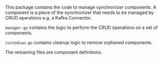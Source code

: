 This package contains the code to manage synchronizer components. A component is a piece of the synchronizer that needs to be 
managed by CRUD operations e.g. a Kafka Connector.

`manager.go` contains the logic to perform the CRUD operations on a set of components.

`custodian.go` contains cleanup logic to remove orphaned components.

The remaining files are component definitions.